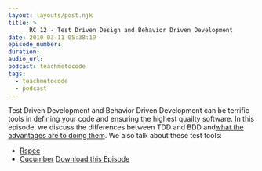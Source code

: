 ```yaml
---
layout: layouts/post.njk
title: >
      RC 12 - Test Driven Design and Behavior Driven Development
date: 2010-03-11 05:38:19
episode_number: 
duration: 
audio_url: 
podcast: teachmetocode
tags: 
  - teachmetocode
  - podcast
---
```


Test Driven Development and Behavior Driven Development can be terrific tools in defining your code and ensuring the highest quailty software. In this episode, we discuss the differences between TDD and BDD and[what the advantages are to doing them](http://charlesmaxwood.com/5-reasons-to-do-test-driven-or-behavior-driven-development/). We also talk about these test tools:

- [Rspec](http://rspec.info)
- [Cucumber](http://cukes.info)
[Download this Episode](http://media.libsyn.com/media/charlesmaxwood/Rails_Coach_12_Test_Driven_Design_and_Behavior_Driven_Development.mp3)
